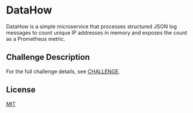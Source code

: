 # DataHow

DataHow is a simple microservice that processes structured JSON log messages to count unique IP addresses in memory and exposes the count as a Prometheus metric.

## Challenge Description

For the full challenge details, see [CHALLENGE](CHALLENGE.md).

## License

[MIT](LICENSE)
